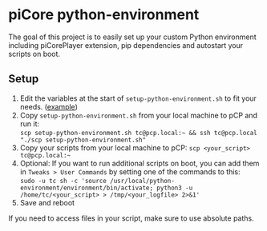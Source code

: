# piCore python-environment

The goal of this project is to easily set up your custom Python environment including piCorePlayer extension,
pip dependencies and autostart your scripts on boot. 

## Setup

1. Edit the variables at the start of `setup-python-environment.sh` to fit your needs. ([example](https://github.com/JWahle/piCoreCDSP/compare/main...remote-control))
2. Copy `setup-python-environment.sh` from your local machine to pCP and run it:  
   `scp setup-python-environment.sh tc@pcp.local:~ && ssh tc@pcp.local "./scp setup-python-environment.sh"`
3. Copy your scripts from your local machine to pCP: `scp <your_script> tc@pcp.local:~`
4. Optional: If you want to run additional scripts on boot, you can add them in `Tweaks > User Commands` by setting one of the commands to this:  
   `sudo -u tc sh -c 'source /usr/local/python-environment/environment/bin/activate; python3 -u /home/tc/<your_script> > /tmp/<your_logfile> 2>&1'`
5. Save and reboot

If you need to access files in your script, make sure to use absolute paths.